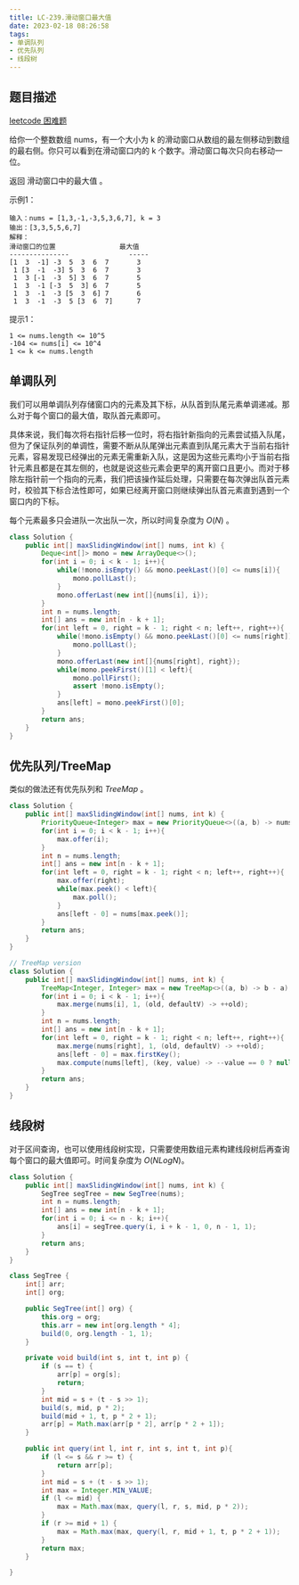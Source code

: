 ```yaml
---
title: LC-239.滑动窗口最大值
date: 2023-02-18 08:26:58
tags:
- 单调队列
- 优先队列
- 线段树
---
```


## 题目描述
[leetcode 困难题](https://leetcode.cn/problems/sliding-window-maximum/)

给你一个整数数组 nums，有一个大小为 k 的滑动窗口从数组的最左侧移动到数组的最右侧。你只可以看到在滑动窗口内的 k 个数字。滑动窗口每次只向右移动一位。

返回 滑动窗口中的最大值 。

示例1：
```
输入：nums = [1,3,-1,-3,5,3,6,7], k = 3
输出：[3,3,5,5,6,7]
解释：
滑动窗口的位置                最大值
---------------               -----
[1  3  -1] -3  5  3  6  7       3
 1 [3  -1  -3] 5  3  6  7       3
 1  3 [-1  -3  5] 3  6  7       5
 1  3  -1 [-3  5  3] 6  7       5
 1  3  -1  -3 [5  3  6] 7       6
 1  3  -1  -3  5 [3  6  7]      7
```

提示1：
```
1 <= nums.length <= 10^5
-104 <= nums[i] <= 10^4
1 <= k <= nums.length
```

## 单调队列
我们可以用单调队列存储窗口内的元素及其下标，从队首到队尾元素单调递减。那么对于每个窗口的最大值，取队首元素即可。

具体来说，我们每次将右指针后移一位时，将右指针新指向的元素尝试插入队尾，但为了保证队列的单调性，需要不断从队尾弹出元素直到队尾元素大于当前右指针元素，容易发现已经弹出的元素无需重新入队，这是因为这些元素均小于当前右指针元素且都是在其左侧的，也就是说这些元素会更早的离开窗口且更小。而对于移除左指针前一个指向的元素，我们把该操作延后处理，只需要在每次弹出队首元素时，校验其下标合法性即可，如果已经离开窗口则继续弹出队首元素直到遇到一个窗口内的下标。

每个元素最多只会进队一次出队一次，所以时间复杂度为 $O(N)$ 。
```Java
class Solution {
    public int[] maxSlidingWindow(int[] nums, int k) {
        Deque<int[]> mono = new ArrayDeque<>();
        for(int i = 0; i < k - 1; i++){
            while(!mono.isEmpty() && mono.peekLast()[0] <= nums[i]){
                mono.pollLast();
            }
            mono.offerLast(new int[]{nums[i], i});
        }
        int n = nums.length;
        int[] ans = new int[n - k + 1];
        for(int left = 0, right = k - 1; right < n; left++, right++){
            while(!mono.isEmpty() && mono.peekLast()[0] <= nums[right]){
                mono.pollLast();
            }
            mono.offerLast(new int[]{nums[right], right});
            while(mono.peekFirst()[1] < left){
                mono.pollFirst();
                assert !mono.isEmpty();
            }
            ans[left] = mono.peekFirst()[0];
        }
        return ans;
    }
}
```

## 优先队列/TreeMap
类似的做法还有优先队列和 $TreeMap$ 。
```Java
class Solution {
    public int[] maxSlidingWindow(int[] nums, int k) {
        PriorityQueue<Integer> max = new PriorityQueue<>((a, b) -> nums[b] - nums[a]);
        for(int i = 0; i < k - 1; i++){
            max.offer(i);
        }
        int n = nums.length;
        int[] ans = new int[n - k + 1];
        for(int left = 0, right = k - 1; right < n; left++, right++){
            max.offer(right);
            while(max.peek() < left){
                max.poll();
            }
            ans[left - 0] = nums[max.peek()]; 
        }
        return ans;
    }
}
```
```Java
// TreeMap version
class Solution {
    public int[] maxSlidingWindow(int[] nums, int k) {
        TreeMap<Integer, Integer> max = new TreeMap<>((a, b) -> b - a);
        for(int i = 0; i < k - 1; i++){
            max.merge(nums[i], 1, (old, defaultV) -> ++old);
        }
        int n = nums.length;
        int[] ans = new int[n - k + 1];
        for(int left = 0, right = k - 1; right < n; left++, right++){
            max.merge(nums[right], 1, (old, defaultV) -> ++old);
            ans[left - 0] = max.firstKey(); 
            max.compute(nums[left], (key, value) -> --value == 0 ? null : value);
        }
        return ans;
    }
}
```
## 线段树
对于区间查询，也可以使用线段树实现，只需要使用数组元素构建线段树后再查询每个窗口的最大值即可。时间复杂度为 $O(NLogN)$。
```Java
class Solution {
    public int[] maxSlidingWindow(int[] nums, int k) {
        SegTree segTree = new SegTree(nums);
        int n = nums.length;
        int[] ans = new int[n - k + 1];
        for(int i = 0; i <= n - k; i++){
            ans[i] = segTree.query(i, i + k - 1, 0, n - 1, 1);
        }
        return ans;
    }
}

class SegTree {
    int[] arr;
    int[] org;

    public SegTree(int[] org) {
        this.org = org;
        this.arr = new int[org.length * 4];
        build(0, org.length - 1, 1);
    }

    private void build(int s, int t, int p) {
        if (s == t) {
            arr[p] = org[s];
            return;
        }
        int mid = s + (t - s >> 1);
        build(s, mid, p * 2);
        build(mid + 1, t, p * 2 + 1);
        arr[p] = Math.max(arr[p * 2], arr[p * 2 + 1]);
    }

    public int query(int l, int r, int s, int t, int p){
        if (l <= s && r >= t) {
            return arr[p];
        }
        int mid = s + (t - s >> 1);
        int max = Integer.MIN_VALUE;
        if (l <= mid) {
            max = Math.max(max, query(l, r, s, mid, p * 2));
        }
        if (r >= mid + 1) {
            max = Math.max(max, query(l, r, mid + 1, t, p * 2 + 1));
        }
        return max;
    }

}
```
